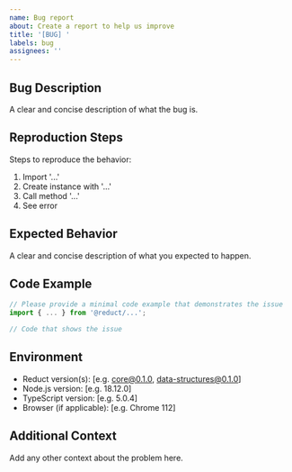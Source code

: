 ```yaml
---
name: Bug report
about: Create a report to help us improve
title: '[BUG] '
labels: bug
assignees: ''
---
```


## Bug Description

A clear and concise description of what the bug is.

## Reproduction Steps

Steps to reproduce the behavior:

1. Import '...'
2. Create instance with '...'
3. Call method '...'
4. See error

## Expected Behavior

A clear and concise description of what you expected to happen.

## Code Example

```typescript
// Please provide a minimal code example that demonstrates the issue
import { ... } from '@reduct/...';

// Code that shows the issue
```

## Environment

- Reduct version(s): [e.g. core@0.1.0, data-structures@0.1.0]
- Node.js version: [e.g. 18.12.0]
- TypeScript version: [e.g. 5.0.4]
- Browser (if applicable): [e.g. Chrome 112]

## Additional Context

Add any other context about the problem here.
